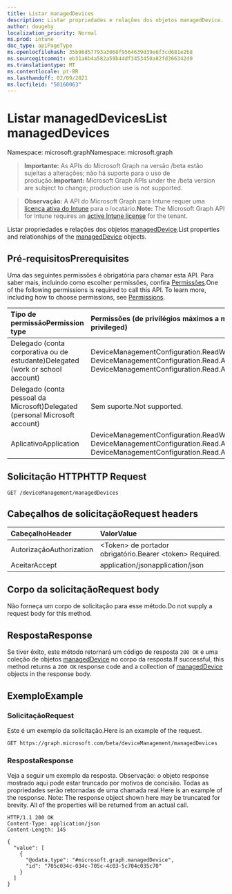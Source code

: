 ```yaml
---
title: Listar managedDevices
description: Listar propriedades e relações dos objetos managedDevice.
author: dougeby
localization_priority: Normal
ms.prod: intune
doc_type: apiPageType
ms.openlocfilehash: 35b96d57793a3068f9564639d39e6f3cd681e2b8
ms.sourcegitcommit: eb31a6b4a582a59b44df3453450a82fd366342d0
ms.translationtype: MT
ms.contentlocale: pt-BR
ms.lasthandoff: 02/09/2021
ms.locfileid: "50160063"
---
```

# <a name="list-manageddevices"></a><span data-ttu-id="e9063-103">Listar managedDevices</span><span class="sxs-lookup"><span data-stu-id="e9063-103">List managedDevices</span></span>

<span data-ttu-id="e9063-104">Namespace: microsoft.graph</span><span class="sxs-lookup"><span data-stu-id="e9063-104">Namespace: microsoft.graph</span></span>

> <span data-ttu-id="e9063-105">**Importante:** As APIs do Microsoft Graph na versão /beta estão sujeitas a alterações; não há suporte para o uso de produção.</span><span class="sxs-lookup"><span data-stu-id="e9063-105">**Important:** Microsoft Graph APIs under the /beta version are subject to change; production use is not supported.</span></span>

> <span data-ttu-id="e9063-106">**Observação:** A API do Microsoft Graph para Intune requer uma [licença ativa do Intune](https://go.microsoft.com/fwlink/?linkid=839381) para o locatário.</span><span class="sxs-lookup"><span data-stu-id="e9063-106">**Note:** The Microsoft Graph API for Intune requires an [active Intune license](https://go.microsoft.com/fwlink/?linkid=839381) for the tenant.</span></span>

<span data-ttu-id="e9063-107">Listar propriedades e relações dos objetos [managedDevice](../resources/intune-shared-manageddevice.md).</span><span class="sxs-lookup"><span data-stu-id="e9063-107">List properties and relationships of the [managedDevice](../resources/intune-shared-manageddevice.md) objects.</span></span>

## <a name="prerequisites"></a><span data-ttu-id="e9063-108">Pré-requisitos</span><span class="sxs-lookup"><span data-stu-id="e9063-108">Prerequisites</span></span>
<span data-ttu-id="e9063-p101">Uma das seguintes permissões é obrigatória para chamar esta API. Para saber mais, incluindo como escolher permissões, confira [Permissões](/graph/permissions-reference).</span><span class="sxs-lookup"><span data-stu-id="e9063-p101">One of the following permissions is required to call this API. To learn more, including how to choose permissions, see [Permissions](/graph/permissions-reference).</span></span>

|<span data-ttu-id="e9063-111">Tipo de permissão</span><span class="sxs-lookup"><span data-stu-id="e9063-111">Permission type</span></span>|<span data-ttu-id="e9063-112">Permissões (de privilégios máximos a mínimos)</span><span class="sxs-lookup"><span data-stu-id="e9063-112">Permissions (from most to least privileged)</span></span>|
|:---|:---|
|<span data-ttu-id="e9063-113">Delegado (conta corporativa ou de estudante)</span><span class="sxs-lookup"><span data-stu-id="e9063-113">Delegated (work or school account)</span></span>|<span data-ttu-id="e9063-114">DeviceManagementConfiguration.ReadWrite.All, DeviceManagementConfiguration.Read.All</span><span class="sxs-lookup"><span data-stu-id="e9063-114">DeviceManagementConfiguration.ReadWrite.All, DeviceManagementConfiguration.Read.All</span></span>|
|<span data-ttu-id="e9063-115">Delegado (conta pessoal da Microsoft)</span><span class="sxs-lookup"><span data-stu-id="e9063-115">Delegated (personal Microsoft account)</span></span>|<span data-ttu-id="e9063-116">Sem suporte.</span><span class="sxs-lookup"><span data-stu-id="e9063-116">Not supported.</span></span>|
|<span data-ttu-id="e9063-117">Aplicativo</span><span class="sxs-lookup"><span data-stu-id="e9063-117">Application</span></span>|<span data-ttu-id="e9063-118">DeviceManagementConfiguration.ReadWrite.All, DeviceManagementConfiguration.Read.All</span><span class="sxs-lookup"><span data-stu-id="e9063-118">DeviceManagementConfiguration.ReadWrite.All, DeviceManagementConfiguration.Read.All</span></span>|

## <a name="http-request"></a><span data-ttu-id="e9063-119">Solicitação HTTP</span><span class="sxs-lookup"><span data-stu-id="e9063-119">HTTP Request</span></span>
<!-- {
  "blockType": "ignored"
}
-->
``` http
GET /deviceManagement/managedDevices
```

## <a name="request-headers"></a><span data-ttu-id="e9063-120">Cabeçalhos de solicitação</span><span class="sxs-lookup"><span data-stu-id="e9063-120">Request headers</span></span>
|<span data-ttu-id="e9063-121">Cabeçalho</span><span class="sxs-lookup"><span data-stu-id="e9063-121">Header</span></span>|<span data-ttu-id="e9063-122">Valor</span><span class="sxs-lookup"><span data-stu-id="e9063-122">Value</span></span>|
|:---|:---|
|<span data-ttu-id="e9063-123">Autorização</span><span class="sxs-lookup"><span data-stu-id="e9063-123">Authorization</span></span>|<span data-ttu-id="e9063-124">&lt;Token&gt; de portador obrigatório.</span><span class="sxs-lookup"><span data-stu-id="e9063-124">Bearer &lt;token&gt; Required.</span></span>|
|<span data-ttu-id="e9063-125">Aceitar</span><span class="sxs-lookup"><span data-stu-id="e9063-125">Accept</span></span>|<span data-ttu-id="e9063-126">application/json</span><span class="sxs-lookup"><span data-stu-id="e9063-126">application/json</span></span>|

## <a name="request-body"></a><span data-ttu-id="e9063-127">Corpo da solicitação</span><span class="sxs-lookup"><span data-stu-id="e9063-127">Request body</span></span>
<span data-ttu-id="e9063-128">Não forneça um corpo de solicitação para esse método.</span><span class="sxs-lookup"><span data-stu-id="e9063-128">Do not supply a request body for this method.</span></span>

## <a name="response"></a><span data-ttu-id="e9063-129">Resposta</span><span class="sxs-lookup"><span data-stu-id="e9063-129">Response</span></span>
<span data-ttu-id="e9063-130">Se tiver êxito, este método retornará um código de resposta `200 OK` e uma coleção de objetos [managedDevice](../resources/intune-shared-manageddevice.md) no corpo da resposta.</span><span class="sxs-lookup"><span data-stu-id="e9063-130">If successful, this method returns a `200 OK` response code and a collection of [managedDevice](../resources/intune-shared-manageddevice.md) objects in the response body.</span></span>

## <a name="example"></a><span data-ttu-id="e9063-131">Exemplo</span><span class="sxs-lookup"><span data-stu-id="e9063-131">Example</span></span>

### <a name="request"></a><span data-ttu-id="e9063-132">Solicitação</span><span class="sxs-lookup"><span data-stu-id="e9063-132">Request</span></span>
<span data-ttu-id="e9063-133">Este é um exemplo da solicitação.</span><span class="sxs-lookup"><span data-stu-id="e9063-133">Here is an example of the request.</span></span>
``` http
GET https://graph.microsoft.com/beta/deviceManagement/managedDevices
```

### <a name="response"></a><span data-ttu-id="e9063-134">Resposta</span><span class="sxs-lookup"><span data-stu-id="e9063-134">Response</span></span>
<span data-ttu-id="e9063-p102">Veja a seguir um exemplo da resposta. Observação: o objeto response mostrado aqui pode estar truncado por motivos de concisão. Todas as propriedades serão retornadas de uma chamada real.</span><span class="sxs-lookup"><span data-stu-id="e9063-p102">Here is an example of the response. Note: The response object shown here may be truncated for brevity. All of the properties will be returned from an actual call.</span></span>
``` http
HTTP/1.1 200 OK
Content-Type: application/json
Content-Length: 145

{
  "value": [
    {
      "@odata.type": "#microsoft.graph.managedDevice",
      "id": "705c034c-034c-705c-4c03-5c704c035c70"
    }
  ]
}
```




